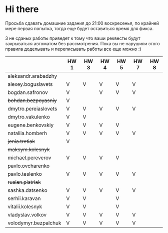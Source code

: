 # Hi there

Просьба сдавать домашние задания до 21:00 воскресенья, по крайней мере первая попытка,
тогда еще будет оставиться время для фикса.

3 не сданых работы приведет к тому что ваши реквесты будут закрываться автоматом без рассмотрения.
Пока вы не нарушили этого правила доделывать и переписывать работы все еще можно :)


|                           | HW 1 | HW 3 | HW 4 | HW 5 | HW 7 | HW 8 |
| ---                       | ---  | ---  | ---  | ---  | ---  | ---  |
| aleksandr.arabadzhy       |      |      |      |      |      |      |
| alexey.boguslavets        |  V   |   V  |   V  |  V   |  V   |      |    
| bogdan.safronov           |  V   |      |   V  |  V   |  V   |      |
| ~~bohdan.bezpoyasniy~~    |  V   |      |      |      |      |      |
| dmytro.pereiaslovets      |  V   |   V  |   V  |  V   |  V   |      |
| dmytro.vakulenko          |  V   |   V  |      |      |      |      |
| eugene.benkovskiy         |  V   |   V  |   V  |  V   |      |      |
| nataliia.homberh          |  V   |   V  |   V  |  V   |  V   |      |
| ~~jenia.tretiak~~         |  V   |      |      |      |      |      |
| ~~maksym.kolesnyk~~       |      |      |      |      |      |      |
| michael.pereverov         |  V   |   V  |   V  |  V   |      |      |
| ~~pavlo.ovcharenko~~      |      |      |      |      |      |      |
| pavlo.teslenko            |  V   |   V  |   V  |  V   |  V   |      |
| ~~ruslan.pistriak~~       |      |      |      |      |      |      |
| sashka.datsenko           |  V   |   V  |   V  |  V   |  V   |      |
| serhii.karavan            |  V   |   V  |      |  V   |      |      |
| vitalii.kolesnyk          |  V   |   V  |      |  V   |      |      |
| vladyslav.volkov          |  V   |   V  |   V  |  V   |  V   |      |
| volodymyr.bezpalchuk      |  V   |   V  |   V  |  V   |  V   |      |

